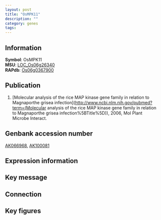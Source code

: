 ```yaml
---
layout: post
title: "OsMPK11"
description: ""
category: genes
tags: 
---
```


## Information
__Symbol__: OsMPK11  
__MSU__: [LOC_Os06g26340](http://rice.plantbiology.msu.edu/cgi-bin/ORF_infopage.cgi?orf=LOC_Os06g26340)  
__RAPdb__: [Os06g0367900](http://rapdb.dna.affrc.go.jp/viewer/gbrowse_details/irgsp1?name=Os06g0367900)  

## Publication
1. [Molecular analysis of the rice MAP kinase gene family in relation to Magnaporthe grisea infection](http://www.ncbi.nlm.nih.gov/pubmed?term=(Molecular analysis of the rice MAP kinase gene family in relation to Magnaporthe grisea infection%5BTitle%5D)), 2006, Mol Plant Microbe Interact.

## Genbank accession number
[AK066968](http://www.ncbi.nlm.nih.gov/nuccore/AK066968), [AK100081](http://www.ncbi.nlm.nih.gov/nuccore/AK100081)

## Expression information

## Key message

## Connection

## Key figures


